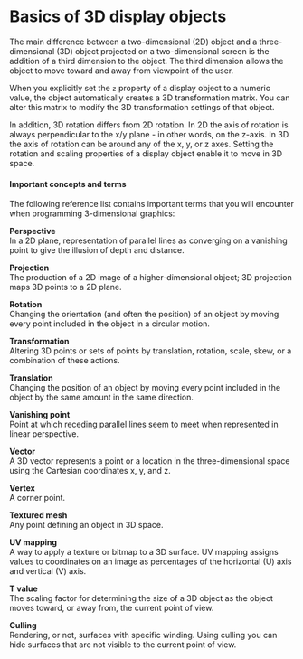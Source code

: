 # Basics of 3D display objects

The main difference between a two-dimensional (2D) object and a
three-dimensional (3D) object projected on a two-dimensional screen is the
addition of a third dimension to the object. The third dimension allows the
object to move toward and away from viewpoint of the user.

When you explicitly set the `z` property of a display object to a numeric value,
the object automatically creates a 3D transformation matrix. You can alter this
matrix to modify the 3D transformation settings of that object.

In addition, 3D rotation differs from 2D rotation. In 2D the axis of rotation is
always perpendicular to the x/y plane - in other words, on the z-axis. In 3D the
axis of rotation can be around any of the x, y, or z axes. Setting the rotation
and scaling properties of a display object enable it to move in 3D space.

#### Important concepts and terms

The following reference list contains important terms that you will encounter
when programming 3-dimensional graphics:

**Perspective**  
In a 2D plane, representation of parallel lines as converging on a vanishing
point to give the illusion of depth and distance.

**Projection**  
The production of a 2D image of a higher-dimensional object; 3D projection maps
3D points to a 2D plane.

**Rotation**  
Changing the orientation (and often the position) of an object by moving every
point included in the object in a circular motion.

**Transformation**  
Altering 3D points or sets of points by translation, rotation, scale, skew, or a
combination of these actions.

**Translation**  
Changing the position of an object by moving every point included in the object
by the same amount in the same direction.

**Vanishing point**  
Point at which receding parallel lines seem to meet when represented in linear
perspective.

**Vector**  
A 3D vector represents a point or a location in the three-dimensional space
using the Cartesian coordinates x, y, and z.

**Vertex**  
A corner point.

**Textured mesh**  
Any point defining an object in 3D space.

**UV mapping**  
A way to apply a texture or bitmap to a 3D surface. UV mapping assigns values to
coordinates on an image as percentages of the horizontal (U) axis and vertical
(V) axis.

**T value**  
The scaling factor for determining the size of a 3D object as the object moves
toward, or away from, the current point of view.

**Culling**  
Rendering, or not, surfaces with specific winding. Using culling you can hide
surfaces that are not visible to the current point of view.
